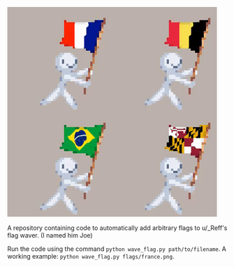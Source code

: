 
![Flag Examples](flags.gif)

A repository containing code to automatically add arbitrary flags to u/\_Reff's flag waver. (I named him Joe)

Run the code using the command `python wave_flag.py path/to/filename`.
A working example: `python wave_flag.py flags/france.png`.